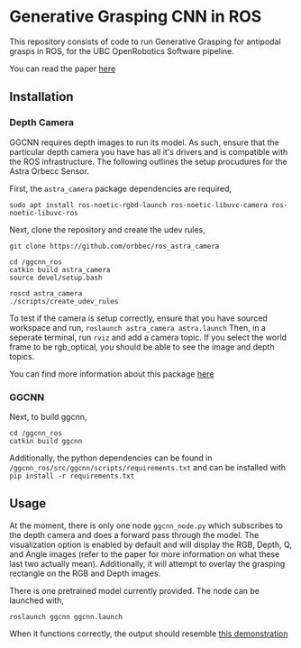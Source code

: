# Generative Grasping CNN in ROS
This repository consists of code to run Generative Grasping for antipodal grasps in ROS, for the UBC OpenRobotics Software pipeline.

You can read the paper [here](https://arxiv.org/abs/1804.05172)

## Installation

### Depth Camera

GGCNN requires depth images to run its model. As such, ensure that the particular depth camera you have has all it's drivers and is compatible with the ROS infrastructure. 
The following outlines the setup procudures for the Astra Orbecc Sensor. 

First, the `astra_camera` package dependencies are required, 

`sudo apt install ros-noetic-rgbd-launch ros-noetic-libuvc-camera ros-noetic-libuvc-ros`


Next, clone the repository and create the udev rules, 
```cd /ggcnn_ros/src
git clone https://github.com/orbbec/ros_astra_camera

cd /ggcnn_ros
catkin build astra_camera
source devel/setup.bash

roscd astra_camera
./scripts/create_udev_rules

```

To test if the camera is setup correctly, ensure that you have sourced workspace and run, 
`roslaunch astra_camera astra.launch`
Then, in a seperate terminal, run `rviz` and add a camera topic. If you select the world frame to be rgb_optical, you should be able to see the image and depth topics. 


You can  find more information about this package [here](http://wiki.ros.org/astra_camera)


### GGCNN
Next, to build ggcnn, 

```
cd /ggcnn_ros
catkin build ggcnn
```

Additionally, the python dependencies can be found in `/ggcnn_ros/src/ggcnn/scripts/requirements.txt` and can be installed with `pip install -r requirements.txt`

## Usage

At the moment, there is only one node `ggcnn_node.py` which subscribes to the depth camera and does a forward pass through the model. The visualization option is enabled by default and will display the RGB, Depth, Q, and Angle images (refer to the paper for more information on what these last two actually mean). Additionally, it will attempt to overlay the grasping rectangle on the RGB and Depth images.

There is one pretrained model currently provided. The node can be launched with, 
```
roslaunch ggcnn ggcnn.launch
```

When it functions correctly, the output should resemble [this demonstration](https://www.youtube.com/watch?v=7nOoxuGEcxA&ab_channel=DougMorrison)
